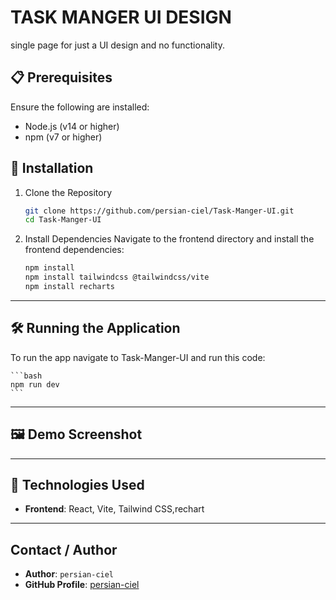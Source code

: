 # TASK MANGER UI DESIGN

single page for just a UI design and no functionality.

## 📋 Prerequisites

Ensure the following are installed:

- Node.js (v14 or higher)
- npm (v7 or higher)

## 🚀 Installation

1. Clone the Repository

   ```bash
   git clone https://github.com/persian-ciel/Task-Manger-UI.git
   cd Task-Manger-UI
   ```

2. Install Dependencies
   Navigate to the frontend directory and install the frontend dependencies:

   ```bash
   npm install
   npm install tailwindcss @tailwindcss/vite
   npm install recharts
   ```

---

## 🛠 Running the Application

To run the app navigate to Task-Manger-UI and run this code:

    ```bash
    npm run dev
    ```

---

## 🖼️ Demo Screenshot

---

## 🧰 Technologies Used

- **Frontend**: React, Vite, Tailwind CSS,rechart

---

## Contact / Author

- **Author**: `persian-ciel`
- **GitHub Profile**: [persian-ciel](https://github.com/persian-ciel)
